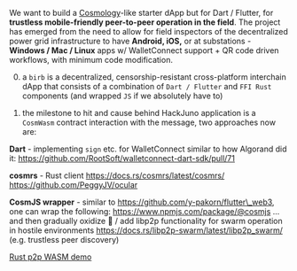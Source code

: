 We want to build a [Cosmology](https://github.com/cosmology-tech/cosmos-wallet)-like starter dApp but for Dart / Flutter, for **trustless mobile-friendly peer-to-peer operation in the field**. The project has emerged from the need to allow for field inspectors of the decentralized power grid infrastructure to have **Android, iOS,** or at substations - **Windows / Mac / Linux** apps w/ WalletConnect support + QR code driven workflows, with minimum code modification.

0. a `birb` is a decentralized, censorship-resistant cross-platform interchain dApp that consists of a combination of `Dart / Flutter` and `FFI Rust` components (and wrapped `JS` if we absolutely have to)

1. the milestone to hit and cause behind HackJuno application is a `CosmWasm` contract interaction with the message, two approaches now are:

**Dart** - implementing `sign` etc. for WalletConnect similar to how Algorand did it: https://github.com/RootSoft/walletconnect-dart-sdk/pull/71

**cosmrs** - Rust client https://docs.rs/cosmrs/latest/cosmrs/
https://github.com/PeggyJV/ocular

**CosmJS wrapper** - similar to https://github.com/y-pakorn/flutter\_web3,  one can wrap the following:
https://www.npmjs.com/package/@cosmjs
... and then gradually oxidize 🦀 / add libp2p functionality for swarm operation in hostile environments https://docs.rs/libp2p-swarm/latest/libp2p_swarm/ (e.g. trustless peer discovery)

[Rust p2p WASM demo](https://www.youtube.com/watch?v=tGdsGUDeRGA)
